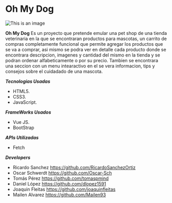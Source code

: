 # Oh My Dog 
![This is an image](https://i.ibb.co/tPPg80Y/logo-oh-my-dogs.jpg)

**Oh My Dog** Es un proyecto que pretende emular una pet shop de una tienda veterinaria en la que se encontraran productos para mascotas, un carrito de compras completamente funcional que permite agregar los productos que se va a comprar, asi mismo se podra ver en detalle cada producto donde se encontrara descripcion, imagenes y cantidad del mismo en la tienda y se podran ordenar alfabeticamente o por su precio. 
Tambien se encontrara una seccion con un menu intearactivo en el se vera informacion, tips y consejos sobre el cuidadado de una mascota.

***Tecnologias Usadas***
* HTML5.
* CSS3.
* JavaScript.

***FrameWorks Usados***
* Vue JS.
* BootStrap

***APIs Utilizadas***
* Fetch 

***Developers***
* Ricardo Sanchez https://github.com/RicardoSanchezOrtiz
* Oscar Schwerdt https://github.com/Oscar-Sch
* Tomás Pérez https://github.com/tomaspmind
* Daniel López https://github.com/dlopez1591
* Joaquin Fleitas https://github.com/joaquinfleitas
* Mailen Alvarez https://github.com/Mailen93

